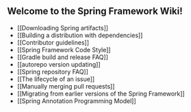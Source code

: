 ## Welcome to the Spring Framework Wiki!

* [[Downloading Spring artifacts]]
* [[Building a distribution with dependencies]]
* [[Contributor guidelines]]
* [[Spring Framework Code Style]]
* [[Gradle build and release FAQ]]
* [[autorepo version updating]]
* [[Spring repository FAQ]]
* [[The lifecycle of an issue]]
* [[Manually merging pull requests]]
* [[Migrating from earlier versions of the Spring Framework]]
* [[Spring Annotation Programming Model]]